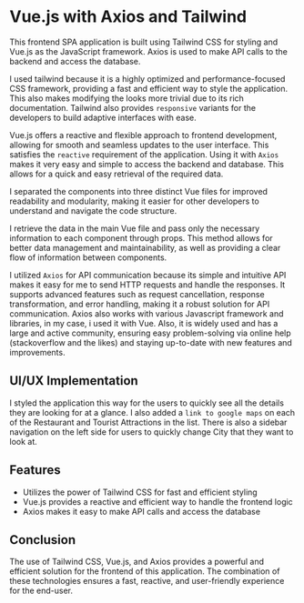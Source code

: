 
# Vue.js with Axios and Tailwind

This frontend SPA application is built using Tailwind CSS for styling and Vue.js as the JavaScript framework. Axios is used to make API calls to the backend and access the database. 

I used tailwind because it is a highly optimized and performance-focused CSS framework, providing a fast and efficient way to style the application. This also makes modifying the looks more trivial due to its rich documentation. Tailwind also provides `responsive` variants for the developers to build adaptive interfaces with ease.

Vue.js offers a reactive and flexible approach to frontend development, allowing for smooth and seamless updates to the user interface. This satisfies the `reactive` requirement of the application. Using it with `Axios` makes it very easy and simple to access the backend and database. This allows for a quick and easy retrieval of the required data.

I separated the components into three distinct Vue files for improved readability and modularity, making it easier for other developers to understand and navigate the code structure.

I retrieve the data in the main Vue file and pass only the necessary information to each component through props. This method allows for better data management and maintainability, as well as providing a clear flow of information between components.

I utilized `Axios` for API communication because its simple and intuitive API makes it easy for me to send HTTP requests and handle the responses. It supports advanced features such as request cancellation, response transformation, and error handling, making it a robust solution for API communication. Axios also works with various Javascript framework and libraries, in my case, i used it with Vue. Also, it is widely used and has a large and active community, ensuring easy problem-solving via online help (stackoverflow and the likes) and staying up-to-date with new features and improvements.

## UI/UX Implementation
I styled the application this way for the users to quickly see all the details they are looking for at a glance. I also added a `link to google maps` on each of the Restaurant and Tourist Attractions in the list. There is also a sidebar navigation on the left side for users to quickly change City that they want to look at.

## Features
* Utilizes the power of Tailwind CSS for fast and efficient styling
* Vue.js provides a reactive and efficient way to handle the frontend logic
* Axios makes it easy to make API calls and access the database

## Conclusion
The use of Tailwind CSS, Vue.js, and Axios provides a powerful and efficient solution for the frontend of this application. The combination of these technologies ensures a fast, reactive, and user-friendly experience for the end-user.






